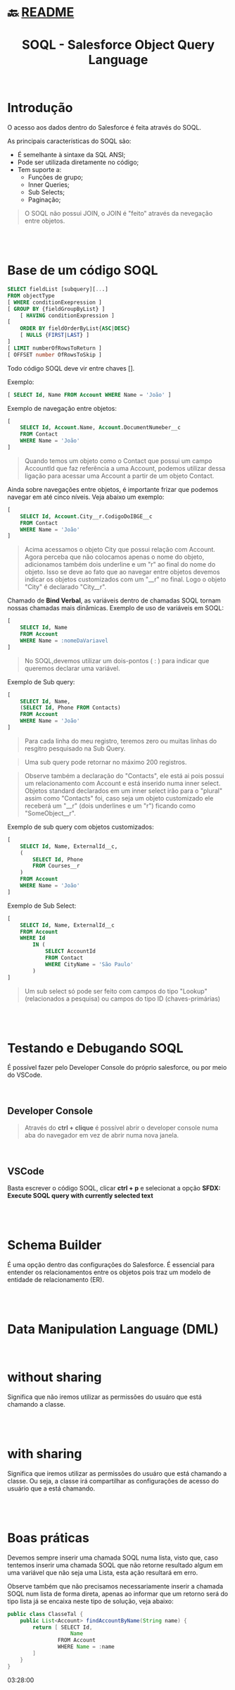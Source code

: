 # :back: [README](../../../README.md#programming-languages)

<h1 align="center">
    SOQL - Salesforce Object Query Language
</h1>

<br>

# Introdução
O acesso aos dados dentro do Salesforce é feita através do SOQL.

As principais características do SOQL são:
-   É semelhante à sintaxe da SQL ANSI;
-   Pode ser utilizada diretamente no código;
-   Tem suporte a:
    -   Funções de grupo;
    -   Inner Queries;
    -   Sub Selects;
    -   Paginação;

> O SOQL não possui JOIN, o JOIN é "feito" através da nevegação entre objetos.

<br>
<br>

# Base de um código SOQL

```sql
SELECT fieldList [subquery][...]
FROM objectType
[ WHERE conditionExepression ]
[ GROUP BY {fieldGroupByList} ]
    [ HAVING conditionExpression ]
[ 
    ORDER BY fieldOrderByList{ASC|DESC} 
    [ NULLS {FIRST|LAST} ] 
]
[ LIMIT numberOfRowsToReturn ]
[ OFFSET number OfRowsToSkip ]
```

Todo código SOQL deve vir entre chaves [].

Exemplo:

```sql
[ SELECT Id, Name FROM Account WHERE Name = 'João' ]
```

Exemplo de navegação entre objetos:

```sql
[
    SELECT Id, Account.Name, Account.DocumentNumeber__c
    FROM Contact
    WHERE Name = 'João'
]
```

> Quando temos um objeto como o Contact que possui um campo AccountId que faz referência a uma Account, podemos utilizar dessa ligação para acessar uma Account a partir de um objeto Contact.

Ainda sobre navegações entre objetos, é importante frizar que podemos navegar em até cinco níveis. Veja abaixo um exemplo:
```sql
[
    SELECT Id, Account.City__r.CodigoDoIBGE__c
    FROM Contact
    WHERE Name = 'João'
]
```

> Acima acessamos o objeto City que possui relação com Account. Agora perceba que não colocamos apenas o nome do objeto, adicionamos também dois underline e um "r" ao final do nome do objeto. Isso se deve ao fato que ao navegar entre objetos devemos indicar os objetos customizados com um "__r" no final. Logo o objeto "City" é declarado "City__r".

Chamado de **Bind Verbal**, as variáveis dentro de chamadas SOQL tornam nossas chamadas mais dinâmicas. Exemplo de uso de variáveis em SOQL:

```sql
[
    SELECT Id, Name
    FROM Account
    WHERE Name = :nomeDaVariavel
]
```

> No SOQL,devemos utilizar um dois-pontos ( : ) para indicar que queremos declarar uma variável.

Exemplo de Sub query:

```sql
[
    SELECT Id, Name, 
    (SELECT Id, Phone FROM Contacts)
    FROM Account
    WHERE Name = 'João'
]
```

> Para cada linha do meu registro, teremos zero ou muitas linhas do resgitro pesquisado na Sub Query.

> Uma sub query pode retornar no máximo 200 registros.

> Observe também a declaração do "Contacts", ele está ai pois possui um relacionamento com Account e está inserido numa inner select. Objetos standard declarados em um inner select irão para o "plural" assim como "Contacts" foi, caso seja um objeto customizado ele receberá um "__r" (dois underlines e um "r") ficando como "SomeObject__r". 

Exemplo de sub query com objetos customizados:


```sql
[
    SELECT Id, Name, ExternalId__c, 
    (
        SELECT Id, Phone 
        FROM Courses__r
    )
    FROM Account
    WHERE Name = 'João'
]
```

Exemplo de Sub Select:


```sql
[
    SELECT Id, Name, ExternalId__c
    FROM Account
    WHERE Id 
        IN (
            SELECT AccountId 
            FROM Contact 
            WHERE CityName = 'São Paulo'
        )
]
```

> Um sub select só pode ser feito com campos do tipo "Lookup" (relacionados a pesquisa) ou campos do tipo ID (chaves-primárias)

<br>
<br>

# Testando e Debugando SOQL

É possível fazer pelo Developer Console do próprio salesforce, ou por meio do VSCode.

<br>

## Developer Console

> Através do **ctrl + clique** é possível abrir o developer console numa aba do navegador em vez de abrir numa nova janela. 

<br>

## VSCode
Basta escrever o código SOQL, clicar **ctrl + p** e selecionat a opção **SFDX: Execute SOQL query with currently selected text**

<br>
<br>

# Schema Builder
É uma opção dentro das configurações do Salesforce. É essencial para entender os relacionamentos entre os objetos pois traz um modelo de entidade de relacionamento (ER).

<br>
<br>

# Data Manipulation Language (DML)

<br>

# without sharing
Significa que não iremos utilizar as permissões do usuáro que está chamando a classe.

<br>
<br>

# with sharing
Significa que iremos utilizar as permissões do usuáro que está chamando a classe. Ou seja, a classe irá compartilhar as configurações de acesso do usuário que a está chamando.

<br>
<br>

# Boas práticas

Devemos sempre inserir uma chamada SOQL numa lista, visto que, caso tentemos inserir uma chamada SOQL que não retorne resultado algum em uma variável que não seja uma Lista, esta ação resultará em erro.

Observe também que não precisamos necessariamente inserir a chamada SOQL num lista de forma direta, apenas ao informar que um retorno será do tipo lista já se encaixa neste tipo de solução, veja abaixo:

```java
public class ClasseTal {
    public List<Account> findAccountByName(String name) {
        return [ SELECT Id, 
                    Name 
                FROM Account 
                WHERE Name = :name
        ]
    }
}
```





03:28:00



